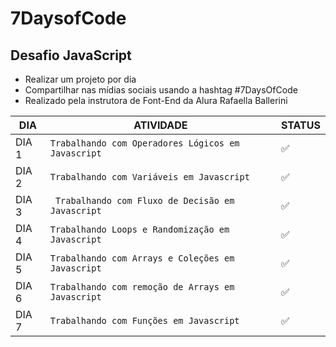 # 7DaysofCode
## Desafio JavaScript

- Realizar um projeto por dia
- Compartilhar nas mídias sociais usando a hashtag #7DaysOfCode
- Realizado pela instrutora de Font-End da Alura Rafaella Ballerini


|  DIA   |                               ATIVIDADE              |STATUS            |
|--------|------------------------------------------------------|------------------|
|DIA 1   |`Trabalhando com Operadores Lógicos em Javascript`    |:white_check_mark:|
|DIA 2   |`Trabalhando com Variáveis em Javascript`             |:white_check_mark:|
|DIA 3   |` Trabalhando com Fluxo de Decisão em Javascript`     |:white_check_mark:|
|DIA 4   |`Trabalhando Loops e Randomização em Javascript`      |:white_check_mark:|
|DIA 5   |`Trabalhando com Arrays e Coleções em Javascript`     |:white_check_mark:|
|DIA 6   |`Trabalhando com remoção de Arrays em Javascript`     |:white_check_mark:|
|DIA 7   |`Trabalhando com Funções em Javascript`               |:white_check_mark:|
